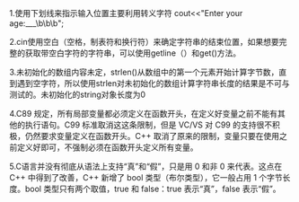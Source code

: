 1.使用下划线来指示输入位置主要利用转义字符
  		cout<<"Enter your age:___\b\b\b";

2.cin使用空白（空格，制表符和换行符）来确定字符串的结束位置，如果想要完整的获取带空白字符的字符串，可以使用getline（）和get()方法。

3.未初始化的数组内容未定，strlen()从数组中的第一个元素开始计算字节数，直到遇到空字符，所以使用strlen对未初始化的数组计算字符串长度的结果是不可与测试的。未初始化的string对象长度为0

4.C89 规定，所有局部变量都必须定义在函数开头，在定义好变量之前不能有其他的执行语句。C99 标准取消这这条限制，但是 VC/VS 对 C99 的支持很不积极，仍然要求变量定义在函数开头。C++ 取消了原来的限制，变量只要在使用之前定义好即可，不强制必须在函数开头定义所有变量。

5.C语言并没有彻底从语法上支持“真”和“假”，只是用 0 和非 0 来代表。这点在 C++ 中得到了改善，C++ 新增了 bool 类型（布尔类型），它一般占用 1 个字节长度。bool 类型只有两个取值，true 和 false：true 表示“真”，false 表示“假”。

